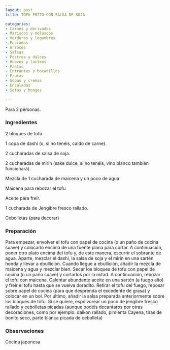 ```yaml
---
layout: post
title: TOFU FRITO CON SALSA DE SOJA

categories:
- Carnes y derivados
- Mariscos y moluscos
- Verduras y legumbres
- Pescados
- Arroces
- Salsas
- Postres y dulces
- Huevos y lacteos
- Pastas
- Entrantes y bocadillos
- Frutas
- Sopas y cremas
- Ensaladas
- Setas y hongos
 
---
```

Para 2 personas.

<h3>Ingredientes</h3>

2 bloques de tofu

1 copa de dashi (o, si no tenéis, caldo de carne).

2 cucharadas de salsa de soja.

2 cucharadas de mirin (sake dulce, si no tenéis, vino blanco también funcionará).

Mezcla de 1 cucharada de maicena y un poco de agua

Maicena para rebozar el tofu

Aceite para freír.

1 cucharada de Jengibre fresco rallado.

Cebolletas (para decorar)

<h3>Preparación</h3>

Para empezar, envolver el tofu con papel de cocina (o un paño de cocina suave) y colocarlo encima de una fuente plana para cortar. A continuación, poner otro plato encima del tofu y, de este manera, escurrir el sobrante de agua. Aparte, mezclar el dashi, la salsa de soja y el mirin en una sartén honda y llevar a ebullición. Cuando llegue a ebullición, añadir la mezcla de maicena y agua y mezclar bien. Secar los bloques de tofu con papel de cocina (o un paño suave) y cortarlos por la mitad. A continuación, rebozar el tofu con maicena. Calentar abundante aceite en una sartén (a fuego alto) y freír el tofu hasta que se vuelva doradito. Retirar el tofu del fuego, reposar sobre papel de cocina (para que desprenda el excedente de grasa) y colocar en un bol. Por último, añadir la salsa preparada anteriormente sobre los bloques de tofu. Si se quiere, espolvorear un poco de jengibre fresco rallado y cebolletas picadas (aunque podéis decantaros por otras decoraciones, como por ejemplo: daikon rallado, pimienta Cayena, tiras de bonito seco, parte blanca picada de cebolleta)

<h3>Observaciones</h3>

Cocina japonesa

